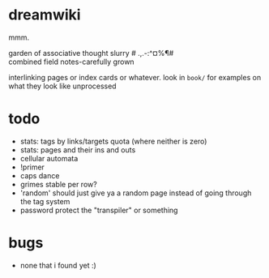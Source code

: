 # dreamwiki
mmm.  
  
garden of associative thought slurry # .,.-:^¤%¶#  
combined field notes-carefully grown

interlinking pages or index cards or whatever. look in `book/` for examples on what they look like unprocessed

# todo
- stats: tags by links/targets quota (where neither is zero)
- stats: pages and their ins and outs
- cellular automata
- !primer
- caps dance
- grimes stable per row?
- 'random' should just give ya a random page instead of going through the tag system
- password protect the "transpiler" or something

# bugs
- none that i found yet :)
